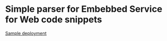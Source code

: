# Simple parser for Embebbed Service for Web code snippets

[Sample deployment](https://sdm-eswparser.herokuapp.com/)